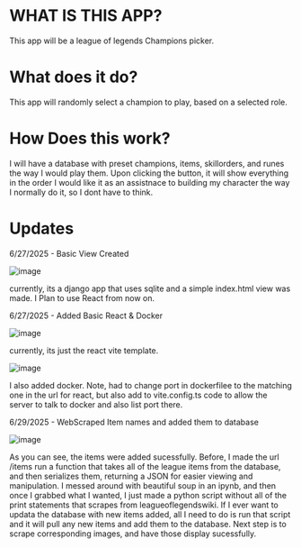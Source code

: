 # WHAT IS THIS APP?
This app will be a league of legends Champions picker.

# What does it do?
This app will randomly select a champion to play, based on a selected role.

# How Does this work?
I will have a database with preset champions, items, skillorders, and runes the way I would play them. Upon clicking the button, it will show everything in the order I would like it as an assistnace to building my character the way I normally do it, so I dont have to think.

# Updates

6/27/2025 - Basic View Created

![image](https://github.com/user-attachments/assets/465ba9e2-35c6-471e-972d-1f2e894d453d)

currently, its a django app that uses sqlite and a simple index.html view was made. I Plan to use React from now on.

6/27/2025 - Added Basic React & Docker

![image](https://github.com/user-attachments/assets/c3769899-60cb-4e71-ae91-df3e1ef5c43d)

currently, its just the react vite template.

![image](https://github.com/user-attachments/assets/98a11e8b-52c2-4a69-98ae-acdbd1eecc2d)

I also added docker. Note, had to change port in dockerfilee to the matching one in the url for react, but also add to vite.config.ts code to allow the server to talk to docker and also list port there.

6/29/2025 - WebScraped Item names and added them to database

![image](https://github.com/user-attachments/assets/61e084c9-0cdf-45f4-9b7e-fe06f4c3ccd3)

As you can see, the items were added sucessfully. Before, I made the url /items run a function that takes all of the league items from the database, and then serializes them, returning a JSON for easier viewing and manipulation. I messed around with beautiful soup in an ipynb, and then once I grabbed what I wanted, I just made a python script without all of the print statements that scrapes from leagueoflegendswiki. If I ever want to updata the database with new items added, all I need to do is run that script and it will pull any new items and add them to the database. Next step is to scrape corresponding images, and have those display sucessfully.
